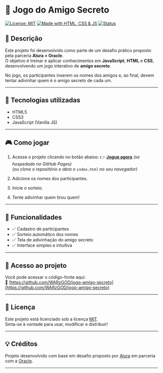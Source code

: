 # 🎁 Jogo do Amigo Secreto

[![License: MIT](https://img.shields.io/badge/license-MIT-green.svg)](https://opensource.org/licenses/MIT)
[![Made with HTML, CSS & JS](https://img.shields.io/badge/Made%20with-HTML%2C%20CSS%20%26%20JavaScript-blue)](#)
[![Status](https://img.shields.io/badge/status-%20completo-red)](#)

## 🧠 Descrição

Este projeto foi desenvolvido como parte de um desafio prático proposto pela parceria **Alura + Oracle**.  
O objetivo é treinar e aplicar conhecimentos em **JavaScript**, **HTML** e **CSS**, desenvolvendo um jogo interativo de **amigo secreto**.

No jogo, os participantes inserem os nomes dos amigos e, ao final, devem tentar adivinhar quem é o amigo secreto de cada um.

---

## 🚀 Tecnologias utilizadas

- HTML5
- CSS3
- JavaScript (Vanilla JS)

---

## 🎮 Como jogar

1. Acesse o projeto clicando no botão abaixo:
   👉 [**Jogue agora**](https://jogo-amigo-secreto-woad.vercel.app/) *(se hospedado no GitHub Pages)*  
   *(ou clone o repositório e abra o `index.html` no seu navegador)*

2. Adicione os nomes dos participantes.
3. Inicie o sorteio.
4. Tente adivinhar quem tirou quem!

---

## 🧩 Funcionalidades

- ✅ Cadastro de participantes
- ✅ Sorteio automático dos nomes
- ✅ Tela de adivinhação do amigo secreto
- ✅ Interface simples e intuitiva

---

## 📁 Acesso ao projeto

Você pode acessar o código-fonte aqui:  
🔗 [https://github.com/WARzGOD/jogo-amigo-secreto](https://github.com/WARzGOD/jogo-amigo-secreto)

---

## 📜 Licença

Este projeto está licenciado sob a licença [MIT](https://opensource.org/licenses/MIT).  
Sinta-se à vontade para usar, modificar e distribuir!

---

## 💡 Créditos

Projeto desenvolvido com base em desafio proposto por [Alura](https://www.alura.com.br) em parceria com a [Oracle](https://www.oracle.com/br/).

---


